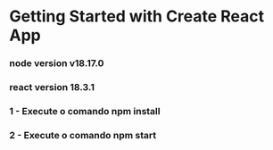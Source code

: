 # Getting Started with Create React App

### node version v18.17.0
### react version 18.3.1

### 1 - Execute o comando npm install 

### 2 - Execute o comando npm start
